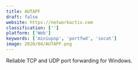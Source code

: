 ```yaml
---
title: AUTAPF
draft: false 
website: https://networkactiv.com
classification: ['']
platform: ['Web']
keywords: ['miniupnp', 'portfwd', 'socat']
image: 2020/04/AUTAPF.png
---
```

Reliable TCP and UDP port forwarding for Windows.